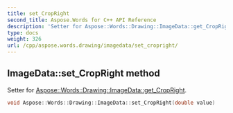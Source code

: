 ```yaml
---
title: set_CropRight
second_title: Aspose.Words for C++ API Reference
description: 'Setter for Aspose::Words::Drawing::ImageData::get_CropRight.'
type: docs
weight: 326
url: /cpp/aspose.words.drawing/imagedata/set_cropright/
---
```

## ImageData::set_CropRight method


Setter for [Aspose::Words::Drawing::ImageData::get_CropRight](../get_cropright/).

```cpp
void Aspose::Words::Drawing::ImageData::set_CropRight(double value)
```

